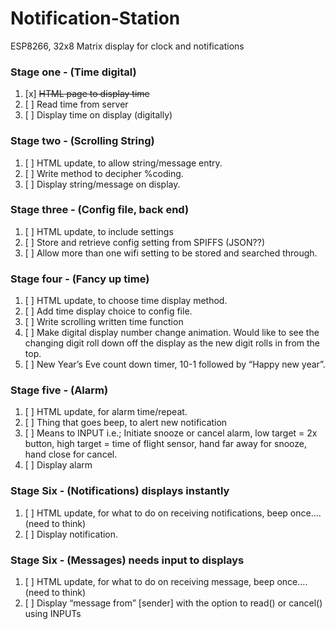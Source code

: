 # Notification-Station
ESP8266, 32x8 Matrix display for clock and notifications

### Stage one - (Time digital)
1. [x] ~~HTML page to display time~~
2. [ ]	Read time from server
3. [ ]	Display time on display (digitally)

### Stage two - (Scrolling String)
1. [ ]	HTML update, to allow string/message entry.
2. [ ]	Write method to decipher %coding.
3. [ ]	Display string/message on display.

### Stage three - (Config file, back end)
1. [ ]	HTML update, to include settings
2. [ ]	Store and retrieve config setting from SPIFFS (JSON??)
3. [ ]	Allow more than one wifi setting to be stored and searched through.

### Stage four - (Fancy up time)
1. [ ]	HTML update, to choose time display method.
2. [ ]	Add time display choice to config file.
3. [ ]	Write scrolling written time function
4. [ ]	Make digital display number change animation. Would like to see the changing digit roll down off the display as the new digit rolls in from the top.
5. [ ]	New Year’s Eve count down timer, 10-1 followed by “Happy new year”.

### Stage five - (Alarm)
1. [ ]	HTML update, for alarm time/repeat.
2. [ ]	Thing that goes beep, to alert new notification
3. [ ]	Means to INPUT i.e.; Initiate snooze or cancel alarm, low target = 2x button, high target = time of flight sensor, hand far away for snooze, hand close for cancel.
4. [ ]	Display alarm

### Stage Six - (Notifications) displays instantly
1. [ ]	HTML update, for what to do on receiving notifications, beep once…. (need to think)
2. [ ]	Display notification.

### Stage Six - (Messages) needs input to displays
1. [ ]	HTML update, for what to do on receiving message, beep once…. (need to think)
2. [ ]	Display “message from” [sender] with the option to read() or cancel() using INPUTs